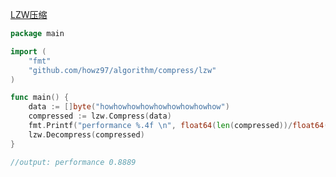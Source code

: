 [LZW压缩](https://pkg.go.dev/github.com/howz97/algorithm/compress/lzw)

```go
package main

import (
	"fmt"
	"github.com/howz97/algorithm/compress/lzw"
)

func main() {
	data := []byte("howhowhowhowhowhowhowhowhow")
	compressed := lzw.Compress(data)
	fmt.Printf("performance %.4f \n", float64(len(compressed))/float64(len(data)))
	lzw.Decompress(compressed)
}

//output: performance 0.8889
```